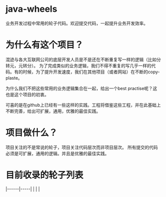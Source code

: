 # java-wheels
业务开发过程中常用的轮子代码。欢迎提交代码，一起提升业务开发效率。
# 为什么有这个项目？
混迹与各大互联网公司的底层开发人员是不是还在不断重复写一样的逻辑（比如分转元，元转分）。
为了完成类似的业务逻辑，我们不得不重复的写几乎一样的代码。有的时候，为了提升开发速度，我们在其他项目（或者网站）在不断的copy-plaste。

为什么我们不把这些常用的业务逻辑集合在一起，给出一个best practise呢？这也是这个项目的初衷。

可喜的是在github上已经有一些这样的实践。工程将借鉴这些工程，并在此基础上不断完善，给出可扩展，通用，优雅的最佳实践。

# 项目做什么？
项目关注的不是常说的轮子，项目关注代码层次而非项目层次。
所有提交的代码必须是可扩展，通用的逻辑。并且是优雅的最佳实践。

# 目前收录的轮子列表
|------|-----|
|      |     |
